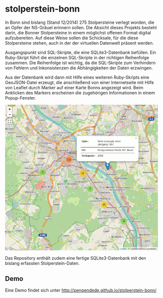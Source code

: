 # stolperstein-bonn

In Bonn sind bislang (Stand 12/2014) 275 Stolpersteine verlegt worden, die an
Opfer der NS-Gräuel erinnern sollen. Die Absicht dieses Projekts besteht darin,
die Bonner Stolpersteine in einem möglichst offenen Format digital
aufzubereiten. Auf diese Weise sollen die Schicksale, für die diese
Stolpersteine stehen, auch in der der virtuellen Datenwelt präsent werden.

Ausgangspunkt sind SQL-Skripte, die eine SQLite3-Datenbank befüllen. Ein
Ruby-Skript führt die einzelnen SQL-Skripte in der richtigen Reihenfolge
zusammen. Die Reihenfolge ist wichtig, da die SQL-Skripte zum Verhindern von
Fehlern und Inkonsistenzen die Abhängigkeiten der Daten erzwingen.

Aus der Datenbank wird dann mit Hilfe eines weiteren Ruby-Skripts eine
GeoJSON-Datei erzeugt, die anschließend von einer Internetseite mit Hilfe von
Leaflet durch Marker auf einer Karte Bonns angezeigt wird. Beim Anklicken des
Markers erscheinen die zugehörigen Informationen in einem Popup-Fenster.

![Screenshot](files/screenshot.png)

Das Repository enthält zudem eine fertige SQLite3-Datenbank mit den bislang
erfassten Stolperstein-Daten.

## Demo

Eine Demo findet sich unter http://penpendede.github.io/stolperstein-bonn/

